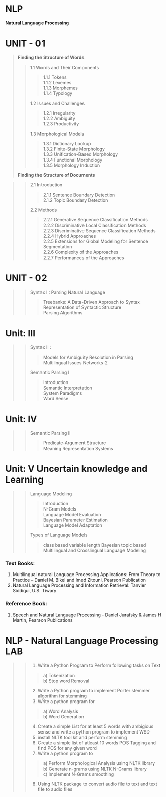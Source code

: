 # NLP
<b>Natural Language Processing</b>

# UNIT - 01
> <b> Finding the Structure of Words </b>
> 
>> 1.1 Words and Their Components
>> 
>>> 1.1.1 Tokens<br/>
>>> 1.1.2 Lexemes<br/>
>>> 1.1.3 Morphemes<br/>
>>> 1.1.4 Typology
>>> 
>> 1.2 Issues and Challenges
>> 
>>> 1.2.1 Irregularity<br/>
>>> 1.2.2 Ambiguity<br/>
>>> 1.2.3 Productivity
>>> 
>> 1.3 Morphological Models
>> 
>>> 1.3.1 Dictionary Lookup<br/>
>>> 1.3.2 Finite-State Morphology<br/>
>>> 1.3.3 Unification-Based Morphology<br/>
>>> 1.3.4 Functional Morphology<br/>
>>> 1.3.5 Morphology Induction<br/>
>
> <b>Finding the Structure of Documents</b>

>> 2.1 Introduction
>>> 2.1.1 Sentence Boundary Detection<br/>
>>> 2.1.2 Topic Boundary Detection<br/>
>>
>> 2.2 Methods
>>
>>> 2.2.1 Generative Sequence Classification Methods<br/>
>>> 2.2.2 Discriminative Local Classification Methods<br/>
>>> 2.2.3 Discriminative Sequence Classification Methods<br/>
>>> 2.2.4 Hybrid Approaches<br/>
>>> 2.2.5 Extensions for Global Modeling for Sentence Segmentation<br/>
>>> 2.2.6 Complexity of the Approaches<br/>
>>> 2.2.7 Performances of the Approaches<br/>

# UNIT - 02
>> 
>> Syntax I : Parsing Natural Language<br/>
>>> Treebanks: A Data-Driven Approach to Syntax<br/>
>>> Representation of Syntactic Structure<br/>
>>> Parsing Algorithms<br>

# Unit: III <br>
>>
>> Syntax II :
>>> Models for Ambiguity Resolution in Parsing<br>
>>> Multilingual Issues Networks-2<br>
>>
>> Semantic Parsing I<br>
>>> Introduction<br>
>>> Semantic Interpretation<br>
>>> System Paradigms<br>
>>> Word Sense<br>

 # Unit: IV <br>
 >>
 >> Semantic Parsing II</br>
 >>> Predicate-Argument Structure<br>
 >>> Meaning Representation Systems<br>
   
 # Unit: V Uncertain knowledge and Learning<br>
 >>
 >> Language Modeling<br>
 >>> Introduction<br>
 >>> N-Gram Models<br>
 >>> Language Model Evaluation<br>
 >>> Bayesian Parameter Estimation<br>
 >>> Language Model Adaptation<br>
 >>
 >> Types of Language Models<br>
 >>> class based
 >>> variable length
 >>> Bayesian topic based
 >>> Multilingual and Crosslingual Language Modeling

### Text Books: 
1. Multilingual natural Language Processing Applications: From Theory to Practice – Daniel M. Bikel and Imed Zitouni, Pearson Publication 
2. Natural Language Processing and Information Retrieval: Tanvier Siddiqui, U.S. Tiwary 
### Reference Book:
1. Speech and Natural Language Processing - Daniel Jurafsky & James H Martin, Pearson Publications
 

# NLP - Natural Language Processing LAB<br/>
>>
>> 1. Write a Python Program to Perform following tasks on Text
>> 
>>> a) Tokenization<br/>
>>> b) Stop word Removal<br/>
>> 2. Write a Python program to implement Porter stemmer algorithm for stemming<br/>
>> 3. Write a python program for<br/>
>>> a) Word Analysis<br/>
>>> b) Word Generation<br/>
>> 4. Create a simple List for at least 5 words with ambigious sense and write a python program to implement WSD<br/>
>> 5. install NLTK tool kit and perform stemming<br/>
>> 6. Create a simple list of atleast 10 words POS Tagging and find POS for any given word<br/>
>> 7. Write a python program to
>>
>>> a) Perform Morphological Analysis using NLTK library<br/>
>>> b) Generate n-grams using NLTK N-Grams library<br/>
>>> c) Implement N-Grams smoothing<br/>
>> 8. Using NLTK package to convert audio file to text and text file to audio files<br/>
